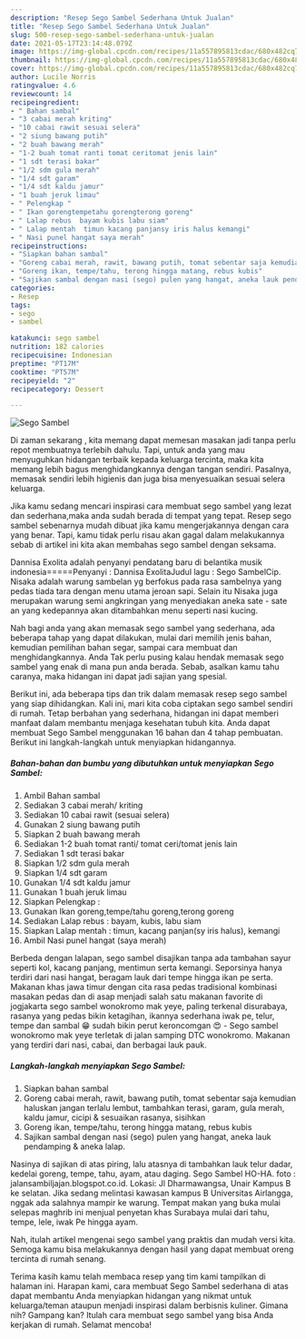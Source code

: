 ```yaml
---
description: "Resep Sego Sambel Sederhana Untuk Jualan"
title: "Resep Sego Sambel Sederhana Untuk Jualan"
slug: 500-resep-sego-sambel-sederhana-untuk-jualan
date: 2021-05-17T23:14:48.079Z
image: https://img-global.cpcdn.com/recipes/11a557895813cdac/680x482cq70/sego-sambel-foto-resep-utama.jpg
thumbnail: https://img-global.cpcdn.com/recipes/11a557895813cdac/680x482cq70/sego-sambel-foto-resep-utama.jpg
cover: https://img-global.cpcdn.com/recipes/11a557895813cdac/680x482cq70/sego-sambel-foto-resep-utama.jpg
author: Lucile Norris
ratingvalue: 4.6
reviewcount: 14
recipeingredient:
- " Bahan sambal"
- "3 cabai merah kriting"
- "10 cabai rawit sesuai selera"
- "2 siung bawang putih"
- "2 buah bawang merah"
- "1-2 buah tomat ranti tomat ceritomat jenis lain"
- "1 sdt terasi bakar"
- "1/2 sdm gula merah"
- "1/4 sdt garam"
- "1/4 sdt kaldu jamur"
- "1 buah jeruk limau"
- " Pelengkap "
- " Ikan gorengtempetahu gorengterong goreng"
- " Lalap rebus  bayam kubis labu siam"
- " Lalap mentah  timun kacang panjansy iris halus kemangi"
- " Nasi punel hangat saya merah"
recipeinstructions:
- "Siapkan bahan sambal"
- "Goreng cabai merah, rawit, bawang putih, tomat sebentar saja kemudian haluskan jangan terlalu lembut, tambahkan terasi, garam, gula merah, kaldu jamur, cicipi &amp; sesuaikan rasanya, sisihkan"
- "Goreng ikan, tempe/tahu, terong hingga matang, rebus kubis"
- "Sajikan sambal dengan nasi (sego) pulen yang hangat, aneka lauk pendamping &amp; aneka lalap."
categories:
- Resep
tags:
- sego
- sambel

katakunci: sego sambel 
nutrition: 182 calories
recipecuisine: Indonesian
preptime: "PT17M"
cooktime: "PT57M"
recipeyield: "2"
recipecategory: Dessert

---
```



![Sego Sambel](https://img-global.cpcdn.com/recipes/11a557895813cdac/680x482cq70/sego-sambel-foto-resep-utama.jpg)

Di zaman  sekarang , kita memang dapat memesan masakan jadi tanpa perlu repot membuatnya terlebih dahulu. Tapi, untuk anda yang mau menyuguhkan hidangan terbaik kepada keluarga tercinta, maka kita memang lebih bagus menghidangkannya dengan tangan sendiri. Pasalnya, memasak sendiri lebih higienis dan juga bisa menyesuaikan sesuai selera keluarga.

Jika kamu sedang mencari inspirasi cara membuat sego sambel yang lezat dan sederhana,maka anda sudah berada di tempat yang tepat. Resep sego sambel  sebenarnya mudah dibuat jika kamu mengerjakannya dengan cara yang benar. Tapi, kamu tidak perlu risau akan gagal dalam melakukannya 
sebab di artikel ini kita akan membahas sego sambel dengan seksama.  

Dannisa Exolita adalah penyanyi pendatang baru di belantika musik indonesia=====Penyanyi : Dannisa ExolitaJudul lagu : Sego SambelCip. Nisaka adalah warung sambelan yg berfokus pada rasa sambelnya yang pedas tiada tara dengan menu utama jeroan sapi. Selain itu Nisaka juga merupakan warung semi angkringan yang menyediakan aneka sate - sate an yang kedepannya akan ditambahkan menu seperti nasi kucing.

Nah bagi anda yang akan memasak sego sambel yang sederhana, ada beberapa tahap yang dapat dilakukan, mulai dari memilih jenis bahan, kemudian pemilihan bahan segar, sampai cara membuat dan menghidangkannya. Anda Tak perlu pusing kalau hendak memasak sego sambel yang enak di mana pun anda berada. Sebab, asalkan kamu  tahu caranya, maka hidangan ini dapat jadi sajian yang spesial.

Berikut ini, ada beberapa tips dan trik dalam memasak resep sego sambel yang siap dihidangkan. Kali ini, mari kita coba ciptakan sego sambel sendiri di rumah. Tetap berbahan yang sederhana, hidangan ini dapat memberi manfaat dalam membantu menjaga kesehatan tubuh kita. Anda dapat membuat Sego Sambel menggunakan 16 bahan dan 4 tahap pembuatan. Berikut ini langkah-langkah untuk menyiapkan hidangannya.

<!--inarticleads1-->

##### Bahan-bahan dan bumbu yang dibutuhkan untuk menyiapkan Sego Sambel:

1. Ambil  Bahan sambal
1. Sediakan 3 cabai merah/ kriting
1. Sediakan 10 cabai rawit (sesuai selera)
1. Gunakan 2 siung bawang putih
1. Siapkan 2 buah bawang merah
1. Sediakan 1-2 buah tomat ranti/ tomat ceri/tomat jenis lain
1. Sediakan 1 sdt terasi bakar
1. Siapkan 1/2 sdm gula merah
1. Siapkan 1/4 sdt garam
1. Gunakan 1/4 sdt kaldu jamur
1. Gunakan 1 buah jeruk limau
1. Siapkan  Pelengkap :
1. Gunakan  Ikan goreng,tempe/tahu goreng,terong goreng
1. Sediakan  Lalap rebus : bayam, kubis, labu siam
1. Siapkan  Lalap mentah : timun, kacang panjan(sy iris halus), kemangi
1. Ambil  Nasi punel hangat (saya merah)


Berbeda dengan lalapan, sego sambel disajikan tanpa ada tambahan sayur seperti kol, kacang panjang, mentimun serta kemangi. Seporsinya hanya terdiri dari nasi hangat, beragam lauk dari tempe hingga ikan pe serta. Makanan khas jawa timur dengan cita rasa pedas tradisional kombinasi masakan pedas dan di asap menjadi salah satu makanan favorite di jogjakarta sego sambel wonokromo mak yeye, paling terkenal disurabaya, rasanya yang pedas bikin ketagihan, ikannya sederhana iwak pe, telur, tempe dan sambal 😁 sudah bikin perut keroncomgan 😍 - Sego sambel wonokromo mak yeye terletak di jalan samping DTC wonokromo. Makanan yang terdiri dari nasi, cabai, dan berbagai lauk pauk. 

<!--inarticleads2-->

##### Langkah-langkah menyiapkan Sego Sambel:

1. Siapkan bahan sambal
1. Goreng cabai merah, rawit, bawang putih, tomat sebentar saja kemudian haluskan jangan terlalu lembut, tambahkan terasi, garam, gula merah, kaldu jamur, cicipi &amp; sesuaikan rasanya, sisihkan
1. Goreng ikan, tempe/tahu, terong hingga matang, rebus kubis
1. Sajikan sambal dengan nasi (sego) pulen yang hangat, aneka lauk pendamping &amp; aneka lalap.


Nasinya di sajikan di atas piring, lalu atasnya di tambahkan lauk telur dadar, kedelai goreng, tempe, tahu, ayam, atau daging. Sego Sambel HO-HA. foto : jalansambiljajan.blogspot.co.id. Lokasi: Jl Dharmawangsa, Unair Kampus B ke selatan. Jika sedang melintasi kawasan kampus B Universitas Airlangga, nggak ada salahnya mampir ke warung. Tempat makan yang buka mulai selepas maghrib ini menjual penyetan khas Surabaya mulai dari tahu, tempe, lele, iwak Pe hingga ayam. 

Nah, itulah artikel mengenai  sego sambel  yang praktis dan mudah versi kita. Semoga kamu bisa melakukannya dengan hasil yang dapat membuat oreng tercinta di rumah senang. 

Terima kasih kamu telah membaca resep yang tim kami tampilkan di halaman ini. Harapan kami, cara membuat  Sego Sambel sederhana di atas dapat membantu Anda menyiapkan hidangan yang nikmat untuk keluarga/teman ataupun menjadi inspirasi dalam berbisnis kuliner. Gimana nih? Gampang kan? Itulah cara membuat sego sambel yang bisa Anda kerjakan di rumah. Selamat mencoba!

